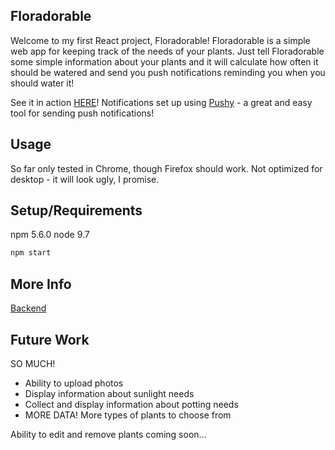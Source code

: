 ## Floradorable
Welcome to my first React project, Floradorable! Floradorable is a simple web app for keeping track of the needs of your plants. Just tell Floradorable some simple information about your plants and it will calculate how often it should be watered and send you push notifications reminding you when you should water it!


See it in action [HERE](http://floradorable.demifili.com/)!
Notifications set up using [Pushy](https://pushy.me/) - a great and easy tool for sending push notifications!

## Usage
So far only tested in Chrome, though Firefox should work. Not optimized for desktop - it will look ugly, I promise.

## Setup/Requirements
npm 5.6.0
node 9.7
```bash
npm start
```

## More Info
[Backend](https://github.com/DemiFilippou/floradorable)

## Future Work
SO MUCH!
- Ability to upload photos
- Display information about sunlight needs
- Collect and display information about potting needs
- MORE DATA! More types of plants to choose from

Ability to edit and remove plants coming soon...
